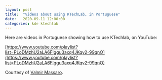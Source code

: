 ```yaml
---
layout: post
title:  "Videos about using KTechLab, in Portuguese"
date:   2020-09-11 12:00:00
categories: kde ktechlab
---
```


Here are videos in Portuguese showing how to use KTechlab, on YouTube:

[https://www.youtube.com/playlist?list=PLoDMzhU2aLA6FIggu3axq4JKqv2-99qnO](https://www.youtube.com/playlist?list=PLoDMzhU2aLA6FIggu3axq4JKqv2-99qnO)

Courtesy of [Valmir Massaro](https://www.youtube.com/channel/UCaDBYybpCUFsSaCq7H8mTDA).
